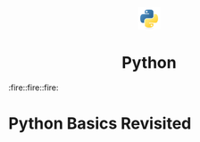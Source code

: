 <div align="center">
<img src="https://github.com/devicons/devicon/blob/master/icons/python/python-original.svg" title="Python" alt="Python" width="40" height="40"/><h1>Python</h1>
</div>
:fire::fire::fire:
<br>

<h1>Python Basics Revisited</h1>
